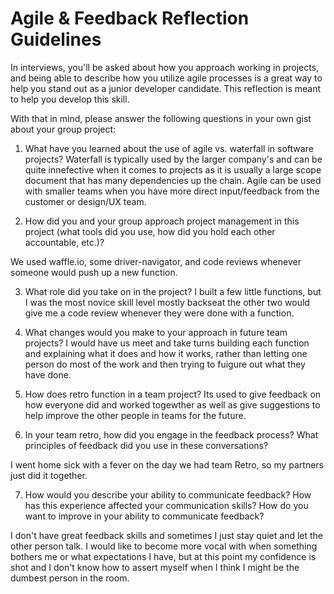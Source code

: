 # Agile & Feedback Reflection Guidelines
In interviews, you'll be asked about how you approach working in projects, and being able to describe how you utilize agile processes is a great way to help you stand out as a junior developer candidate. This reflection is meant to help you develop this skill.

With that in mind, please answer the following questions in your own gist about your group project:

1. What have you learned about the use of agile vs. waterfall in software projects? 
Waterfall is typically used by the larger company's and can be quite innefective when it comes to projects as it is usually a large scope document that has many dependencies up the chain. Agile can be used with smaller teams when you have more direct input/feedback from the customer or design/UX team.

2. How did you and your group approach project management in this project (what tools did you use, how did you hold each other accountable, etc.)?

We used waffle.io, some driver-navigator, and code reviews whenever someone would push up a new function.

3. What role did you take on in the project? 
I built a few little functions, but I was the most novice skill level mostly backseat the other two would give me a code review whenever they were done with a function.

4. What changes would you make to your approach in future team projects?
I would have us meet and take turns building each function and explaining what it does and how it works, rather than letting one person do most of the work and then trying to fuigure out what they have done.

5. How does retro function in a team project?
Its used to give feedback on how everyone did and worked togewther as well as give suggestions to help improve the other people in teams for the future.

6. In your team retro, how did you engage in the feedback process? What principles of feedback did you use in these conversations?

I went home sick with a fever on the day we had team Retro, so my partners just did it together.

7. How would you describe your ability to communicate feedback? How has this experience affected your communication skills? How do you want to improve in your ability to communicate feedback?

I don't have great feedback skills and sometimes I just stay quiet and let the other person talk. I would like to become more vocal with when something bothers me or what expectations I have, but at this point my confidence is shot and I don't know how to assert myself when I think I might be the dumbest person in the room.
